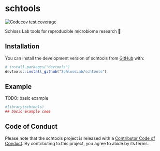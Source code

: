 
<!-- README.md is generated from README.Rmd. Please edit that file -->

# schtools

<!-- badges: start -->

[![Codecov test
coverage](https://codecov.io/gh/SchlossLab/schtools/branch/master/graph/badge.svg)](https://codecov.io/gh/SchlossLab/schtools?branch=master)
<!-- badges: end -->

Schloss Lab tools for reproducible microbiome research 💩

## Installation

You can install the development version of schtools from
[GitHub](https://github.com/SchlossLab) with:

``` r
# install.packages("devtools")
devtools::install_github("SchlossLab/schtools")
```

## Example

TODO: basic example

``` r
#library(schtools)
## basic example code
```

## Code of Conduct

Please note that the schtools project is released with a [Contributor
Code of
Conduct](https://contributor-covenant.org/version/2/0/CODE_OF_CONDUCT.html).
By contributing to this project, you agree to abide by its terms.
